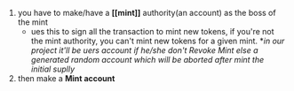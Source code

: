 1. you have to make/have a **[[mint]]** authority(an account) as the boss of the mint
	- ues this to sign all the transaction to mint new tokens, if you're not the mint authority, you can't mint new tokens for a given mint. **in our project it'll be *uers account* if he/she *don't Revoke Mint* else *a generated random account which will be aborted after mint the initial suplly**   
2. then make a **Mint account** 